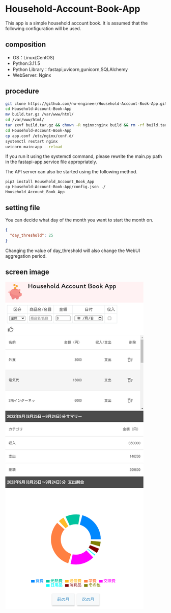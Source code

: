 # Household-Account-Book-App

This app is a simple household account book.
It is assumed that the following configuration will be used.

## composition
- OS：Linux(CentOS)
- Python:3.11.5
- Python Library：fastapi,uvicorn,gunicorn,SQLAlchemy
- WebServer: Nginx

## procedure
```bash
git clone https://github.com/nw-engineer/Household-Account-Book-App.git
cd Household-Account-Book-App
mv build.tar.gz /var/www/html/
cd /var/www/html/
tar zxvf build.tar.gz && chown -R nginx:nginx build && rm -rf build.tar.gz
cd Household-Account-Book-App
cp app.conf /etc/nginx/conf.d/
systemctl restart nginx
uvicorn main:app --reload
```
If you run it using the systemctl command, please rewrite the main.py path in the fastapi-app.service file appropriately.

The API server can also be started using the following method.

```bassh
pip3 install Household_Account_Book_App
cp Household-Account-Book-App/config.json ./
Household_Account_Book_App
```

## setting file
You can decide what day of the month you want to start the month on.
```json
{
  "day_threshold": 25
}
```
Changing the value of day_threshold will also change the WebUI aggregation period.

## screen image
![画像](/webui.png)
